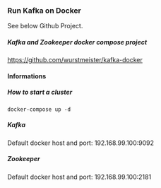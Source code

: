 ### Run Kafka on Docker

See below Github Project.

##### Kafka and Zookeeper docker compose project
https://github.com/wurstmeister/kafka-docker

#### Informations 

##### How to start a cluster

    docker-compose up -d
    
##### Kafka
Default docker host and port: 192.168.99.100:9092

##### Zookeeper
Default docker host and port: 192.168.99.100:2181
